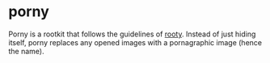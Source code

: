 # porny
Porny is a rootkit that follows the guidelines of [rooty](http://turbochaos.blogspot.com/2013/09/linux-rootkits-101-1-of-3.html). Instead of just hiding itself, porny replaces any opened images with a pornagraphic image (hence the name). 

